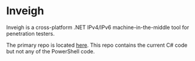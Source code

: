 # Inveigh

Inveigh is a cross-platform .NET IPv4/IPv6 machine-in-the-middle tool for penetration testers. 

The primary repo is located [here](https://github.com/Kevin-Robertson/Inveigh). This repo contains the current C# code but not any of the PowerShell code. 
